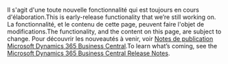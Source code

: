 <span data-ttu-id="6eb89-101">Il s'agit d'une toute nouvelle fonctionnalité qui est toujours en cours d'élaboration.</span><span class="sxs-lookup"><span data-stu-id="6eb89-101">This is early-release functionality that we’re still working on.</span></span> <span data-ttu-id="6eb89-102">La fonctionnalité, et le contenu de cette page, peuvent faire l'objet de modifications.</span><span class="sxs-lookup"><span data-stu-id="6eb89-102">The functionality, and the content on this page, are subject to change.</span></span> <span data-ttu-id="6eb89-103">Pour découvrir les nouveautés à venir, voir [Notes de publication Microsoft Dynamics 365 Business Central](https://go.microsoft.com/fwlink/?linkid=2047422).</span><span class="sxs-lookup"><span data-stu-id="6eb89-103">To learn what’s coming, see the [Microsoft Dynamics 365 Business Central Release Notes](https://go.microsoft.com/fwlink/?linkid=2047422).</span></span>